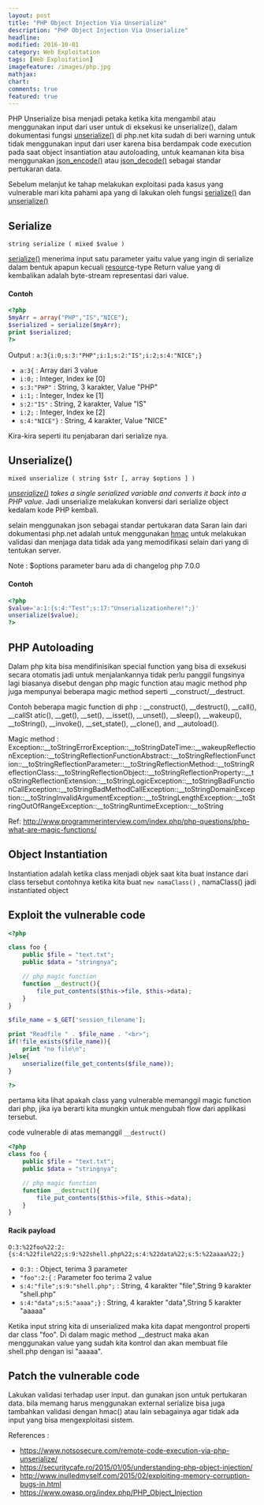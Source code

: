 ```yaml
---
layout: post
title: "PHP Object Injection Via Unserialize"
description: "PHP Object Injection Via Unserialize"
headline: 
modified: 2016-10-01
category: Web Exploitation
tags: [Web Exploitation]
imagefeature: /images/php.jpg
mathjax: 
chart: 
comments: true
featured: true
---
```


PHP Unserialize bisa menjadi petaka ketika kita mengambil atau menggunakan input
dari user untuk di eksekusi ke unserialize(), dalam dokumentasi fungsi [unserialize()](http://php.net/manual/en/function.unserialize.php) di php.net
kita sudah di beri warning untuk tidak menggunakan input dari user karena bisa
berdampak code execution pada saat object insantiation atau autoloading, untuk keamanan
kita bisa menggunakan [json_encode()](http://php.net/manual/en/function.json-decode.php) atau [json_decode()](http://php.net/manual/en/function.json-encode.php) sebagai standar pertukaran data.

Sebelum melanjut ke tahap melakukan exploitasi pada kasus yang vulnerable mari kita pahami
apa yang di lakukan oleh fungsi [serialize()](http://php.net/manual/en/function.serialize.php) dan [unserialize()](http://php.net/manual/en/function.unserialize.php)


## Serialize

`string serialize ( mixed $value )`

[serialize()](http://php.net/manual/en/function.serialize.php) menerima input satu parameter yaitu
value yang ingin di serialize dalam bentuk apapun kecuali [resource](http://php.net/manual/en/language.types.resource.php)-type
Return value yang di kembalikan adalah byte-stream representasi dari value.

#### Contoh

```php
<?php
$myArr = array("PHP","IS","NICE");
$serialized = serialize($myArr);
print $serialized;
?>
```
Output : `a:3{i:0;s:3:"PHP";i:1;s:2:"IS";i:2;s:4:"NICE";}`

- `a:3{`          : Array dari 3 value
- `i:0;`          : Integer, Index ke [0]
- `s:3:"PHP"`     : String, 3 karakter, Value "PHP"
- `i:1;`          : Integer, Index ke [1]
- `s:2:"IS"`      : String, 2 karakter, Value "IS"
- `i:2;`          : Integer, Index ke [2]
- `s:4:"NICE"}`   : String, 4 karakter, Value "NICE"

Kira-kira seperti itu penjabaran dari serialize nya.

## Unserialize()

`mixed unserialize ( string $str [, array $options ] )`

*[unserialize()](http://php.net/manual/en/function.unserialize.php)  takes a single serialized variable and converts it back into a PHP value.*
Jadi unserialize melakukan konversi dari serialize object kedalam kode PHP kembali.

selain menggunakan json sebagai standar pertukaran data Saran lain dari dokumentasi 
php.net adalah untuk menggunakan [hmac](http://php.net/manual/en/function.hash-hmac.php)
untuk melakukan validasi dan menjaga data tidak ada yang memodifikasi selain dari yang di tentukan server.

Note : $options parameter baru ada di changelog php 7.0.0

#### Contoh

```php
<?php
$value='a:1:{s:4:"Test";s:17:"Unserializationhere!";}'
unserialize($value);
?>
```

## PHP Autoloading

Dalam php kita bisa mendifinisikan special function yang bisa di exsekusi secara otomatis
jadi untuk menjalankannya tidak perlu panggil fungsinya lagi biasanya disebut dengan php magic function atau magic method
php juga mempunyai beberapa magic method seperti __construct/__destruct.

Contoh beberapa magic function di php : __construct(), __destruct(), __call(), __callSt
atic(), __get(), __set(), __isset(), __unset(), __sleep(), __wakeup(), __toString(), __invoke(), __set_state(), __clone(), and __autoload().

Magic method : 
Exception::__toStringErrorException::__toStringDateTime::__wakeupReflectionException::__toStringReflectionFunctionAbstract::__toStringReflectionFunction::__toStringReflectionParameter::__toStringReflectionMethod::__toStringReflectionClass::__toStringReflectionObject::__toStringReflectionProperty::__toStringReflectionExtension::__toStringLogicException::__toStringBadFunctionCallException::__toStringBadMethodCallException::__toStringDomainException::__toStringInvalidArgumentException::__toStringLengthException::__toStringOutOfRangeException::__toStringRuntimeException::__toString

Ref: http://www.programmerinterview.com/index.php/php-questions/php-what-are-magic-functions/



## Object Instantiation

Instantiation adalah ketika class menjadi objek saat kita buat instance dari class tersebut
contohnya ketika kita buat `new namaClass()` , namaClass() jadi instantiated object

## Exploit the vulnerable code

```php
<?php

class foo {
	public $file = "text.txt";
	public $data = "stringnya";

	// php magic function
	function __destruct(){
		file_put_contents($this->file, $this->data);
	}
}

$file_name = $_GET['session_filename'];

print "Readfile " . $file_name . "<br>";
if(!file_exists($file_name)){
	print "no file\n";
}else{
	unserialize(file_get_contents($file_name));
}

?>
```

pertama kita lihat apakah class yang vulnerable memanggil magic function dari php, 
jika iya berarti kita mungkin untuk mengubah flow dari applikasi tersebut.

code vulnerable di atas memanggil `__destruct()`

```php
<?php
class foo {
	public $file = "text.txt";
	public $data = "stringnya";

	// php magic function
	function __destruct(){
		file_put_contents($this->file, $this->data);
	}
}

```

#### Racik payload

`O:3:%22foo%22:2:{s:4:%22file%22;s:9:%22shell.php%22;s:4:%22data%22;s:5:%22aaaa%22;}`

- `O:3:`                            : Object, terima 3 parameter
- `"foo":2:{`                       : Parameter foo terima 2 value
- `s:4:"file";s:9:"shell.php";`     : String, 4 karakter "file",String 9 karakter "shell.php" 
- `s:4:"data";s:5:"aaaa";}`         : String, 4 karakter "data",String 5 karakter "aaaaa" 

Ketika input string kita di unserialized maka kita dapat mengontrol properti dar class "foo".
Di dalam magic method __destruct maka akan menggunakan
value yang sudah kita kontrol dan akan membuat file shell.php dengan isi "aaaaa".


## Patch the vulnerable code

Lakukan validasi terhadap user input. dan gunakan json untuk pertukaran data.
bila memang harus menggunakan external serialize bisa juga tambahkan validasi dengan hmac()
atau lain sebagainya agar tidak ada input yang bisa mengexploitasi sistem.



References : 

- https://www.notsosecure.com/remote-code-execution-via-php-unserialize/
- https://securitycafe.ro/2015/01/05/understanding-php-object-injection/
- http://www.inulledmyself.com/2015/02/exploiting-memory-corruption-bugs-in.html
- https://www.owasp.org/index.php/PHP_Object_Injection